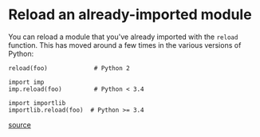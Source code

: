 # Reload an already-imported module

You can reload a module that you've already imported with the `reload` function.  This has moved around a few times in the various versions of Python:

    reload(foo)             # Python 2

    import imp
    imp.reload(foo)         # Python < 3.4

    import importlib
    importlib.reload(foo)  # Python >= 3.4

[source](http://stackoverflow.com/a/437591/1558022)